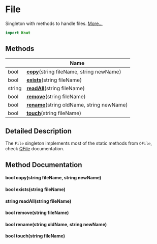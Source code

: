 # File

Singleton with methods to handle files. [More...](#detailed-description)

```qml
import Knut
```

## Methods

| | Name |
|-|-|
|bool |**[copy](#copy)**(string fileName, string newName)|
|bool |**[exists](#exists)**(string fileName)|
|string |**[readAll](#readAll)**(string fileName)|
|bool |**[remove](#remove)**(string fileName)|
|bool |**[rename](#rename)**(string oldName, string newName)|
|bool |**[touch](#touch)**(string fileName)|

## Detailed Description

The `File` singleton implements most of the static methods from `QFile`, check
[QFile](https://doc.qt.io/qt-6/qfile.html) documentation.

## Method Documentation

#### <a name="copy"></a>bool **copy**(string fileName, string newName)

#### <a name="exists"></a>bool **exists**(string fileName)

#### <a name="readAll"></a>string **readAll**(string fileName)

#### <a name="remove"></a>bool **remove**(string fileName)

#### <a name="rename"></a>bool **rename**(string oldName, string newName)

#### <a name="touch"></a>bool **touch**(string fileName)
